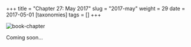 +++
title = "Chapter 27: May 2017"
slug = "2017-may"
weight = 29
date = 2017-05-01
[taxonomies]
tags = []
+++

![book-chapter](/images/book/oeur/27.jpg)

Coming soon...